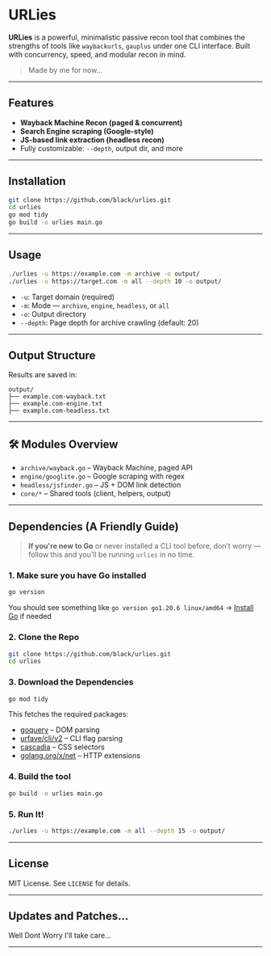 # URLies

**URLies** is a powerful, minimalistic passive recon tool that combines the strengths of tools like `waybackurls`, `gauplus` under one CLI interface. Built with concurrency, speed, and modular recon in mind.

> Made by me for now...

---

##  Features

-  **Wayback Machine Recon (paged & concurrent)**
-  **Search Engine scraping (Google-style)**
-  **JS-based link extraction (headless recon)**
-  Fully customizable: `--depth`, output dir, and more

---

##  Installation

```bash
git clone https://github.com/black/urlies.git
cd urlies
go mod tidy
go build -o urlies main.go
```

---

##  Usage

```bash
./urlies -u https://example.com -m archive -o output/
./urlies -u https://target.com -m all --depth 10 -o output/
```

- `-u`: Target domain (required)
- `-m`: Mode — `archive`, `engine`, `headless`, or `all`
- `-o`: Output directory
- `--depth`: Page depth for archive crawling (default: 20)

---

##  Output Structure

Results are saved in:

```
output/
├── example.com-wayback.txt
├── example.com-engine.txt
├── example.com-headless.txt
```

---

## 🛠 Modules Overview

- `archive/wayback.go` – Wayback Machine, paged API
- `engine/googlite.go` – Google scraping with regex
- `headless/jsfinder.go` – JS + DOM link detection
- `core/*` – Shared tools (client, helpers, output)

---

##  Dependencies (A Friendly Guide)

>  **If you're new to Go** or never installed a CLI tool before, don’t worry — follow this and you’ll be running `urlies` in no time.

###  1. Make sure you have Go installed
```bash
go version
```
You should see something like `go version go1.20.6 linux/amd64`
→ [Install Go](https://golang.org/dl/) if needed

###  2. Clone the Repo
```bash
git clone https://github.com/black/urlies.git
cd urlies
```

###  3. Download the Dependencies
```bash
go mod tidy
```
This fetches the required packages:
- [goquery](https://github.com/PuerkitoBio/goquery) – DOM parsing
- [urfave/cli/v2](https://github.com/urfave/cli) – CLI flag parsing
- [cascadia](https://github.com/andybalholm/cascadia) – CSS selectors
- [golang.org/x/net](https://pkg.go.dev/golang.org/x/net) – HTTP extensions

###  4. Build the tool
```bash
go build -o urlies main.go
```

###  5. Run It!
```bash
./urlies -u https://example.com -m all --depth 15 -o output/
```

---

##  License

MIT License. See `LICENSE` for details.

---

## Updates and Patches...

Well Dont Worry I'll take care...

---
